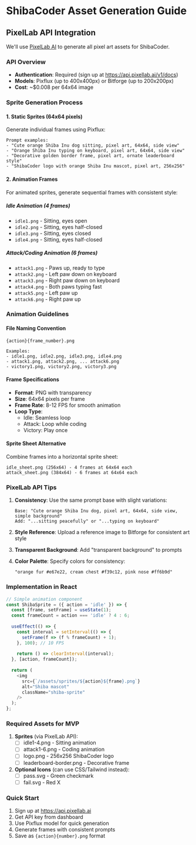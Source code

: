 # ShibaCoder Asset Generation Guide

## PixelLab API Integration

We'll use [PixelLab AI](https://www.pixellab.ai/pixellab-api) to generate all pixel art assets for ShibaCoder.

### API Overview
- **Authentication**: Required (sign up at https://api.pixellab.ai/v1/docs)
- **Models**: Pixflux (up to 400x400px) or Bitforge (up to 200x200px)
- **Cost**: ~$0.008 per 64x64 image

### Sprite Generation Process

#### 1. Static Sprites (64x64 pixels)
Generate individual frames using Pixflux:

```
Prompt examples:
- "Cute orange Shiba Inu dog sitting, pixel art, 64x64, side view"
- "Orange Shiba Inu typing on keyboard, pixel art, 64x64, side view"
- "Decorative golden border frame, pixel art, ornate leaderboard style"
- "ShibaCoder logo with orange Shiba Inu mascot, pixel art, 256x256"
```

#### 2. Animation Frames
For animated sprites, generate sequential frames with consistent style:

##### Idle Animation (4 frames)
- `idle1.png` - Sitting, eyes open
- `idle2.png` - Sitting, eyes half-closed
- `idle3.png` - Sitting, eyes closed
- `idle4.png` - Sitting, eyes half-closed

##### Attack/Coding Animation (6 frames)
- `attack1.png` - Paws up, ready to type
- `attack2.png` - Left paw down on keyboard
- `attack3.png` - Right paw down on keyboard
- `attack4.png` - Both paws typing fast
- `attack5.png` - Left paw up
- `attack6.png` - Right paw up

### Animation Guidelines

#### File Naming Convention
```
{action}{frame_number}.png

Examples:
- idle1.png, idle2.png, idle3.png, idle4.png
- attack1.png, attack2.png, ... attack6.png
- victory1.png, victory2.png, victory3.png
```

#### Frame Specifications
- **Format**: PNG with transparency
- **Size**: 64x64 pixels per frame
- **Frame Rate**: 8-12 FPS for smooth animation
- **Loop Type**: 
  - Idle: Seamless loop
  - Attack: Loop while coding
  - Victory: Play once

#### Sprite Sheet Alternative
Combine frames into a horizontal sprite sheet:
```
idle_sheet.png (256x64) - 4 frames at 64x64 each
attack_sheet.png (384x64) - 6 frames at 64x64 each
```

### PixelLab API Tips

1. **Consistency**: Use the same prompt base with slight variations:
   ```
   Base: "Cute orange Shiba Inu dog, pixel art, 64x64, side view, simple background"
   Add: "...sitting peacefully" or "...typing on keyboard"
   ```

2. **Style Reference**: Upload a reference image to Bitforge for consistent art style

3. **Transparent Background**: Add "transparent background" to prompts

4. **Color Palette**: Specify colors for consistency:
   ```
   "orange fur #e67e22, cream chest #f39c12, pink nose #ff6b9d"
   ```

### Implementation in React

```javascript
// Simple animation component
const ShibaSprite = ({ action = 'idle' }) => {
  const [frame, setFrame] = useState(1);
  const frameCount = action === 'idle' ? 4 : 6;
  
  useEffect(() => {
    const interval = setInterval(() => {
      setFrame(f => (f % frameCount) + 1);
    }, 100); // 10 FPS
    
    return () => clearInterval(interval);
  }, [action, frameCount]);
  
  return (
    <img 
      src={`/assets/sprites/${action}${frame}.png`}
      alt="Shiba mascot"
      className="shiba-sprite"
    />
  );
};
```

### Required Assets for MVP

1. **Sprites** (via PixelLab API):
   - [ ] idle1-4.png - Sitting animation
   - [ ] attack1-6.png - Coding animation
   - [ ] logo.png - 256x256 ShibaCoder logo
   - [ ] leaderboard-border.png - Decorative frame

2. **Optional Icons** (can use CSS/Tailwind instead):
   - [ ] pass.svg - Green checkmark
   - [ ] fail.svg - Red X

### Quick Start

1. Sign up at https://api.pixellab.ai
2. Get API key from dashboard
3. Use Pixflux model for quick generation
4. Generate frames with consistent prompts
5. Save as `{action}{number}.png` format